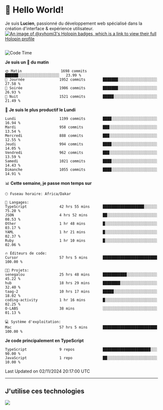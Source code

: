 # 👋 Hello World!

Je suis **Lucien**, passionné du développement web spécialisé dans la création d'interface & expérience utilisateur.
[![An image of @xyhomi3's Holopin badges, which is a link to view their full Holopin profile](https://holopin.me/xyhomi3)](https://holopin.io/@xyhomi3)

##

<!--START_SECTION:waka-->
![Code Time](http://img.shields.io/badge/Code%20Time-2%2C476%20hrs%2033%20mins-blue)

**Je suis un 🐤 du matin** 

```text
🌞 Matin                  1698 commits        ██████░░░░░░░░░░░░░░░░░░░   23.99 % 
🌆 Journée                1952 commits        ███████░░░░░░░░░░░░░░░░░░   27.58 % 
🌃 Soirée                 1906 commits        ███████░░░░░░░░░░░░░░░░░░   26.93 % 
🌙 Nuit                   1521 commits        █████░░░░░░░░░░░░░░░░░░░░   21.49 % 
```
📅 **Je suis le plus productif le Lundi** 

```text
Lundi                    1199 commits        ████░░░░░░░░░░░░░░░░░░░░░   16.94 % 
Mardi                    958 commits         ███░░░░░░░░░░░░░░░░░░░░░░   13.54 % 
Mercredi                 888 commits         ███░░░░░░░░░░░░░░░░░░░░░░   12.55 % 
Jeudi                    994 commits         ████░░░░░░░░░░░░░░░░░░░░░   14.05 % 
Vendredi                 962 commits         ███░░░░░░░░░░░░░░░░░░░░░░   13.59 % 
Samedi                   1021 commits        ████░░░░░░░░░░░░░░░░░░░░░   14.43 % 
Dimanche                 1055 commits        ████░░░░░░░░░░░░░░░░░░░░░   14.91 % 
```


📊 **Cette semaine, je passe mon temps sur** 

```text
🕑︎ Fuseau horaire: Africa/Dakar

💬 Langages: 
TypeScript               42 hrs 55 mins      ███████████████████░░░░░░   75.20 % 
JSON                     4 hrs 52 mins       ██░░░░░░░░░░░░░░░░░░░░░░░   08.53 % 
Other                    1 hr 48 mins        █░░░░░░░░░░░░░░░░░░░░░░░░   03.17 % 
YAML                     1 hr 21 mins        █░░░░░░░░░░░░░░░░░░░░░░░░   02.37 % 
Ruby                     1 hr 10 mins        █░░░░░░░░░░░░░░░░░░░░░░░░   02.06 % 

🔥 Éditeurs de code: 
Cursor                   57 hrs 5 mins       █████████████████████████   100.00 % 

🐱‍💻 Projets: 
senegalou                25 hrs 48 mins      ███████████░░░░░░░░░░░░░░   45.22 % 
hub                      18 hrs 29 mins      ████████░░░░░░░░░░░░░░░░░   32.40 % 
taag-2                   10 hrs 17 mins      █████░░░░░░░░░░░░░░░░░░░░   18.02 % 
coding-activity          1 hr 16 mins        █░░░░░░░░░░░░░░░░░░░░░░░░   02.25 % 
O-LABS                   38 mins             ░░░░░░░░░░░░░░░░░░░░░░░░░   01.13 % 

💻 Système d'exploitation: 
Mac                      57 hrs 5 mins       █████████████████████████   100.00 % 
```

**Je code principalement en TypeScript** 

```text
TypeScript               9 repos             ██████████████████████░░░   90.00 % 
JavaScript               1 repo              ██░░░░░░░░░░░░░░░░░░░░░░░   10.00 % 
```




 Last Updated on 02/11/2024 20:17:00 UTC
<!--END_SECTION:waka-->
---

## J'utilise ces technologies

<p align="left">
  <a href="https://skillicons.dev">
    <img src="https://skillicons.dev/icons?i=ts,js,md,scss,tailwind,react,docker,express,astro,vite,nextjs,vercel,figma,ableton" />
  </a>
</p>

